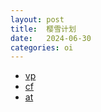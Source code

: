 ```yaml
---
layout: post
title:  樱雪计划
date:   2024-06-30
categories: oi
---
```


*   [vp](/oi/vp)
*   [cf](/oi/cf)
*   [at](/oi/at)